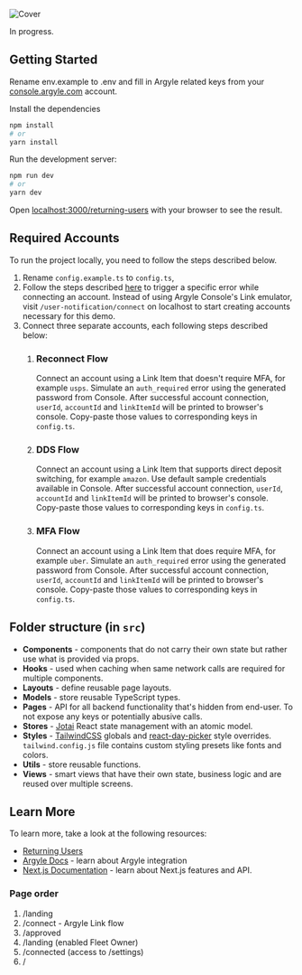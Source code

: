 ![Cover](https://res.cloudinary.com/argyle-media/image/upload/c_scale,q_67,w_1999/v1669985269/argyle-x/meta/returning-users-github-cover.webp)

In progress.

## Getting Started

Rename env.example to .env and fill in Argyle related keys from your [console.argyle.com](https://console.argyle.com) account.

Install the dependencies

```bash
npm install
# or
yarn install
```

Run the development server:

```bash
npm run dev
# or
yarn dev
```

Open [localhost:3000/returning-users](http://localhost:3000/returning-users) with your browser to see the result.

## Required Accounts

To run the project locally, you need to follow the steps described below.

1. Rename `config.example.ts` to `config.ts`,
2. Follow the steps described [here](https://docs.argyle.com/guides/docs/advanced-testing#trigger-errors) to trigger a specific error while connecting an account. Instead of using Argyle Console's Link emulator, visit `/user-notification/connect` on localhost to start creating accounts necessary for this demo.
3. Connect three separate accounts, each following steps described below:
   1. ### Reconnect Flow
      Connect an account using a Link Item that doesn't require MFA, for example `usps`. Simulate an `auth_required` error using the generated password from Console. After successful account connection, `userId`, `accountId` and `linkItemId` will be printed to browser's console. Copy-paste those values to corresponding keys in `config.ts`.
   2. ### DDS Flow
      Connect an account using a Link Item that supports direct deposit switching, for example `amazon`. Use default sample credentials available in Console. After successful account connection, `userId`, `accountId` and `linkItemId` will be printed to browser's console. Copy-paste those values to corresponding keys in `config.ts`.
   3. ### MFA Flow
      Connect an account using a Link Item that does require MFA, for example `uber`. Simulate an `auth_required` error using the generated password from Console. After successful account connection, `userId`, `accountId` and `linkItemId` will be printed to browser's console. Copy-paste those values to corresponding keys in `config.ts`.

## Folder structure (in `src`)

- **Components** - components that do not carry their own state but rather use what is provided via props.
- **Hooks** - used when caching when same network calls are required for multiple components.
- **Layouts** - define reusable page layouts.
- **Models** - store reusable TypeScript types.
- **Pages** - API for all backend functionality that's hidden from end-user. To not expose any keys or potentially abusive calls.
- **Stores** - [Jotai](https://jotai.org/) React state management with an atomic model.
- **Styles** - [TailwindCSS](https://tailwindcss.com/) globals and [react-day-picker](https://react-day-picker.js.org/) style overrides. `tailwind.config.js` file contains custom styling presets like fonts and colors.
- **Utils** - store reusable functions.
- **Views** - smart views that have their own state, business logic and are reused over multiple screens.

## Learn More

To learn more, take a look at the following resources:

- [Returning Users](https://docs.argyle.com/guides/docs/returning-users)
- [Argyle Docs](https://argyle.com/docs) - learn about Argyle integration
- [Next.js Documentation](https://nextjs.org/docs) - learn about Next.js features and API.

### Page order

1. /landing
2. /connect - Argyle Link flow
3. /approved
4. /landing (enabled Fleet Owner)
5. /connected (access to /settings)
6. /
